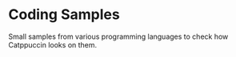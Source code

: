 # Coding Samples

Small samples from various programming languages to check how Catppuccin looks on them.

